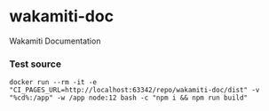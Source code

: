 # wakamiti-doc
Wakamiti Documentation
 
### Test source
```
docker run --rm -it -e "CI_PAGES_URL=http://localhost:63342/repo/wakamiti-doc/dist" -v "%cd%:/app" -w /app node:12 bash -c "npm i && npm run build"
```
